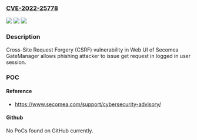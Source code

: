 ### [CVE-2022-25778](https://cve.mitre.org/cgi-bin/cvename.cgi?name=CVE-2022-25778)
![](https://img.shields.io/static/v1?label=Product&message=GateManager&color=blue)
![](https://img.shields.io/static/v1?label=Version&message=n%2Fa&color=blue)
![](https://img.shields.io/static/v1?label=Vulnerability&message=CWE-352%20Cross-Site%20Request%20Forgery%20(CSRF)&color=brighgreen)

### Description

Cross-Site Request Forgery (CSRF) vulnerability in Web UI of Secomea GateManager allows phishing attacker to issue get request in logged in user session.

### POC

#### Reference
- https://www.secomea.com/support/cybersecurity-advisory/

#### Github
No PoCs found on GitHub currently.


